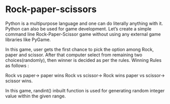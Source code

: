 # Rock-paper-scissors
Python is a multipurpose language and one can do literally anything with it. Python can also be used for game development. Let’s create a simple command line Rock-Paper-Scissor game without using any external game libraries like PyGame.

In this game, user gets the first chance to pick the option among Rock, paper and scissor. After that computer select from remaining two choices(randomly), then winner is decided as per the rules.
Winning Rules as follows :

Rock vs paper-> paper wins
Rock vs scissor-> Rock wins
paper vs scissor-> scissor wins.

In this game, randint() inbuilt function is used for generating random integer value within the given range.
